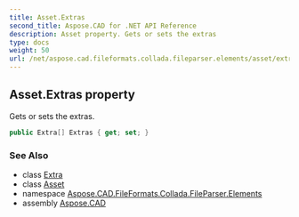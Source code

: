 ```yaml
---
title: Asset.Extras
second_title: Aspose.CAD for .NET API Reference
description: Asset property. Gets or sets the extras
type: docs
weight: 50
url: /net/aspose.cad.fileformats.collada.fileparser.elements/asset/extras/
---
```

## Asset.Extras property

Gets or sets the extras.

```csharp
public Extra[] Extras { get; set; }
```

### See Also

* class [Extra](../../extra/)
* class [Asset](../)
* namespace [Aspose.CAD.FileFormats.Collada.FileParser.Elements](../../asset/)
* assembly [Aspose.CAD](../../../)



